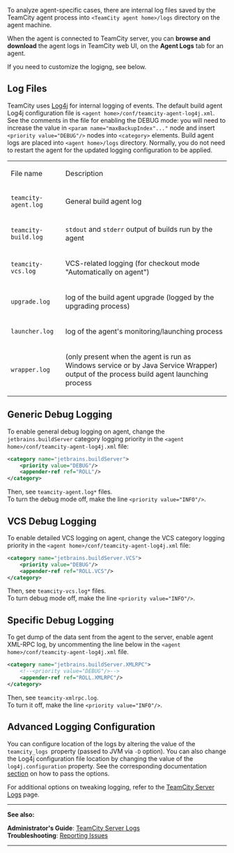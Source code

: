 [//]: # (title: Viewing Build Agent Logs)
[//]: # (auxiliary-id: Viewing Build Agent Logs)

To analyze agent-specific cases, there are internal log files saved by the TeamCity agent process into `<TeamCity agent home>/logs` directory on the agent machine.

When the agent is connected to TeamCity server, you can __browse and download__ the agent logs in TeamCity web UI, on the __Agent Logs__ tab for an agent.

If you need to customize the logigng, see below.

## Log Files

TeamCity uses [Log4j](http://logging.apache.org/log4j) for internal logging of events. The default build agent Log4j configuration file is `<agent home>/conf/teamcity-agent-log4j.xml`.   
See the comments in the file for enabling the DEBUG mode: you will need to increase the value in `<param name="maxBackupIndex"..."` node and insert `<priority value="DEBUG"/>` nodes into `<category>` elements. Build agent logs are placed into `<agent home>/logs` directory. Normally, you do not need to restart the agent for the updated logging configuration to be applied.

<table><tr>

<td>

File name


</td>

<td>

Description


</td></tr><tr>

<td>

`teamcity-agent.log`


</td>

<td>

General build agent log


</td></tr><tr>

<td>

`teamcity-build.log`


</td>

<td>

`stdout` and `stderr` output of builds run by the agent


</td></tr><tr>

<td>

`teamcity-vcs.log`


</td>

<td>

VCS-related logging (for checkout mode "Automatically on agent")


</td></tr><tr>

<td>

`upgrade.log`


</td>

<td>

log of the build agent upgrade (logged by the upgrading process)


</td></tr><tr>

<td>

`launcher.log`


</td>

<td>

log of the agent's monitoring/launching process


</td></tr><tr>

<td>

`wrapper.log`


</td>

<td>

(only present when the agent is run as Windows service or by Java Service Wrapper) output of the process build agent launching process


</td></tr></table>

## Generic Debug Logging

To enable general debug logging on agent, change the `jetbrains.buildServer` category logging priority in the `<agent home>/conf/teamcity-agent-log4j.xml` file:


```XML
<category name="jetbrains.buildServer">
    <priority value="DEBUG"/>
    <appender-ref ref="ROLL"/>
</category>

```



Then, see `teamcity-agent.log*` files.   
To turn the debug mode off, make the line `<priority value="INFO"/>`.

## VCS Debug Logging

To enable detailed VCS logging on agent, change the VCS category logging priority in the `<agent home>/conf/teamcity-agent-log4j.xml` file:


```XML
<category name="jetbrains.buildServer.VCS">
    <priority value="DEBUG"/>
    <appender-ref ref="ROLL.VCS"/>
</category>

```



Then, see `teamcity-vcs.log*` files.   
To turn debug mode off, make the line `<priority value="INFO"/>`.

## Specific Debug Logging

To get dump of the data sent from the agent to the server, enable agent XML-RPC log, by uncommenting the line below in the `<agent home>/conf/teamcity-agent-log4j.xml` file.


```XML
<category name="jetbrains.buildServer.XMLRPC">
    <!--<priority value="DEBUG"/>-->
    <appender-ref ref="ROLL.XMLRPC"/>
</category>

```


Then, see `teamcity-xmlrpc.log`.   
To turn it off, make the line `<priority value="INFO"/>`.

## Advanced Logging Configuration

You can configure location of the logs by altering the value of the `teamcity_logs `property (passed to JVM via `-D` option). You can also change the Log4j configuration file location by changing the value of the `log4j.configuration` property. See the corresponding documentation [section](configuring-build-agent-startup-properties.md) on how to pass the options.

For additional options on tweaking logging, refer to the [TeamCity Server Logs](teamcity-server-logs.md#Changing+Logging+Configuration) page.

__  __

__See also:__

__Administrator's Guide__: [TeamCity Server Logs](teamcity-server-logs.md)   
__Troubleshooting__: [Reporting Issues](reporting-issues.md)

__ __